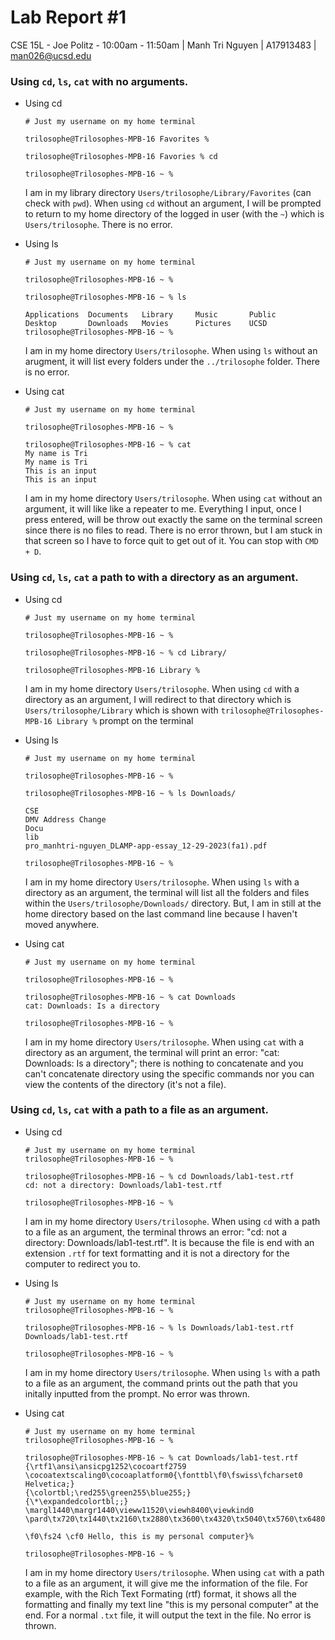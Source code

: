 # Lab Report #1
CSE 15L - Joe Politz - 10:00am - 11:50am | Manh Tri Nguyen | A17913483 | man026@ucsd.edu

### Using `cd`, `ls`, `cat` with no arguments.
- Using cd
  ```
  # Just my username on my home terminal
  
  trilosophe@Trilosophes-MPB-16 Favorites %

  trilosophe@Trilosophes-MPB-16 Favories % cd

  trilosophe@Trilosophes-MPB-16 ~ % 
  ```
  I am in my library directory `Users/trilosophe/Library/Favorites` (can check with `pwd`). When using `cd` without an argument, I will be prompted to return to my home directory of the logged in user (with the `~`) which is `Users/trilosophe`. There is no error.
  
- Using ls
  ```
  # Just my username on my home terminal
  
  trilosophe@Trilosophes-MPB-16 ~ %

  trilosophe@Trilosophes-MPB-16 ~ % ls

  Applications	Documents	Library		Music		Public
  Desktop		Downloads	Movies		Pictures	UCSD
  trilosophe@Trilosophes-MPB-16 ~ %
  ```
  I am in my home directory `Users/trilosophe`. When using `ls` without an arugment, it will list every folders under the `../trilosophe` folder. There is no error.

- Using cat
  ```
  # Just my username on my home terminal
  
  trilosophe@Trilosophes-MPB-16 ~ %

  trilosophe@Trilosophes-MPB-16 ~ % cat
  My name is Tri
  My name is Tri
  This is an input
  This is an input
  
  ```
  I am in my home directory `Users/trilosophe`. When using `cat` without an argument, it will like like a repeater to me. Everything I input, once I press entered, will be throw out exactly the same on the terminal screen since there is no files to read. There is no error thrown, but I am stuck in that screen so I have to force quit to get out of it. You can stop with `CMD + D`.
  
### Using `cd`, `ls`, `cat` a path to with a directory as an argument.
- Using cd
  ```
  # Just my username on my home terminal

  trilosophe@Trilosophes-MPB-16 ~ %

  trilosophe@Trilosophes-MPB-16 ~ % cd Library/
  
  trilosophe@Trilosophes-MPB-16 Library %
  ```
  I am in my home directory `Users/trilosophe`. When using `cd` with a directory as an argument, I will redirect to that directory which is `Users/trilosophe/Library` which is shown with `trilosophe@Trilosophes-MPB-16 Library %` prompt on the terminal
  
- Using ls
  ```
  # Just my username on my home terminal

  trilosophe@Trilosophes-MPB-16 ~ %

  trilosophe@Trilosophes-MPB-16 ~ % ls Downloads/
  
  CSE
  DMV Address Change
  Docu
  lib
  pro_manhtri-nguyen_DLAMP-app-essay_12-29-2023(fa1).pdf

  trilosophe@Trilosophes-MPB-16 ~ %
  ```
  I am in my home directory `Users/trilosophe`. When using `ls` with a directory as an argument, the terminal will list all the folders and files within the `Users/trilosophe/Downloads/` directory. But, I am in still at the home directory based on the last command line because I haven't moved anywhere.
  
- Using cat
  ```
  # Just my username on my home terminal

  trilosophe@Trilosophes-MPB-16 ~ %

  trilosophe@Trilosophes-MPB-16 ~ % cat Downloads 
  cat: Downloads: Is a directory
  
  trilosophe@Trilosophes-MPB-16 ~ % 
  ```
  I am in my home directory `Users/trilosophe`. When using `cat` with a directory as an argument, the terminal will print an error: "cat: Downloads: Is a directory"; there is nothing to concatenate and you can't concatenate directory using the specific commands nor you can view the contents of the directory (it's not a file).
  
### Using `cd`, `ls`, `cat` with a path to a file as an argument.
- Using cd
  ```
  # Just my username on my home terminal
  trilosophe@Trilosophes-MPB-16 ~ %
  
  trilosophe@Trilosophes-MPB-16 ~ % cd Downloads/lab1-test.rtf
  cd: not a directory: Downloads/lab1-test.rtf

  trilosophe@Trilosophes-MPB-16 ~ %
  ```
  I am in my home directory `Users/trilosophe`. When using `cd` with a path to a file as an argument, the terminal throws an error: "cd: not a directory: Downloads/lab1-test.rtf". It is because the file is end with an extension `.rtf` for text formatting and it is not a directory for the computer to redirect you to.
  
- Using ls
  ```
  # Just my username on my home terminal
  trilosophe@Trilosophes-MPB-16 ~ %
  
  trilosophe@Trilosophes-MPB-16 ~ % ls Downloads/lab1-test.rtf
  Downloads/lab1-test.rtf

  trilosophe@Trilosophes-MPB-16 ~ %
  ```
  I am in my home directory `Users/trilosophe`. When using `ls` with a path to a file as an argument, the command prints out the path that you initally inputted from the prompt. No error was thrown.
  
- Using cat
  ```
  # Just my username on my home terminal
  trilosophe@Trilosophes-MPB-16 ~ %
  
  trilosophe@Trilosophes-MPB-16 ~ % cat Downloads/lab1-test.rtf
  {\rtf1\ansi\ansicpg1252\cocoartf2759
  \cocoatextscaling0\cocoaplatform0{\fonttbl\f0\fswiss\fcharset0 Helvetica;}
  {\colortbl;\red255\green255\blue255;}
  {\*\expandedcolortbl;;}
  \margl1440\margr1440\vieww11520\viewh8400\viewkind0
  \pard\tx720\tx1440\tx2160\tx2880\tx3600\tx4320\tx5040\tx5760\tx6480\tx7200\tx7920\tx8640\pardirnatural\partightenfactor0
  
  \f0\fs24 \cf0 Hello, this is my personal computer}% 

  trilosophe@Trilosophes-MPB-16 ~ %
  ```

  I am in my home directory `Users/trilosophe`. When using `cat` with a path to a file as an argument, it will give me the information of the file. For example, with the Rich Text Formating (rtf) format, it shows all the formatting and finally my text line "this is my personal computer" at the end. For a normal `.txt` file, it will output the text in the file. No error is thrown.
